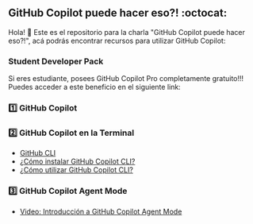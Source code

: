 ## GitHub Copilot puede hacer eso?! :octocat:

Hola! 👋
Este es el repositorio para la charla "GitHub Copilot puede hacer eso?!", acá podrás encontrar recursos para utilizar GitHub Copilot:

### Student Developer Pack
Si eres estudiante, posees GitHub Copilot Pro completamente gratuito!!!
Puedes acceder a este beneficio en el siguiente link: 

### 1️⃣ GitHub Copilot

### 2️⃣ GitHub Copilot en la Terminal
- [GitHub CLI](https://cli.github.com/)
- [¿Cómo instalar GitHub Copilot CLI?](https://docs.github.com/es/copilot/managing-copilot/configure-personal-settings/installing-github-copilot-in-the-cli)
- [¿Cómo utilizar GitHub Copilot CLI?](https://docs.github.com/en/copilot/using-github-copilot/using-github-copilot-in-the-command-line)

### 3️⃣ GitHub Copilot Agent Mode
- [Video: Introducción a GitHub Copilot Agent Mode](https://www.youtube.com/watch?v=dutyOc_cAEU)
